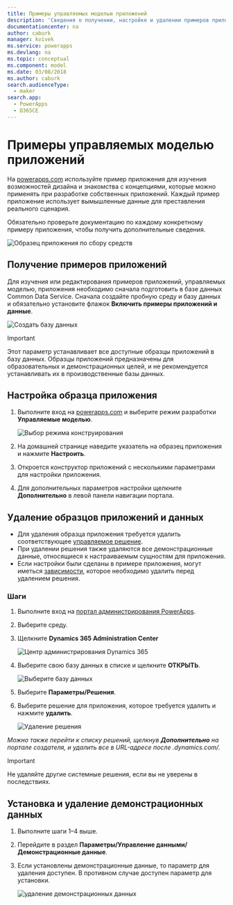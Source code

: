 ```yaml
---
title: Примеры управляемых моделью приложений
description: 'Сведения о получении, настройке и удалении примеров приложений, управляемых моделью.'
documentationcenter: na
author: caburk
manager: kvivek
ms.service: powerapps
ms.devlang: na
ms.topic: conceptual
ms.component: model
ms.date: 03/08/2018
ms.author: caburk
search.audienceType:
  - maker
search.app:
  - PowerApps
  - D365CE
---
```


# <a name="model-driven-sample-apps"></a>Примеры управляемых моделью приложений

На [powerapps.com](https://powerapps.com) используйте пример приложения для изучения возможностей дизайна и знакомства с концепциями, которые можно применять при разработке собственных приложений. Каждый пример приложение использует вымышленные данные для преставления реального сценария. 

Обязательно проверьте документацию по каждому конкретному примеру приложения, чтобы получить дополнительные сведения. 

![Образец приложения по сбору средств](media/overview-model-driven-samples/fundraiser-app1.png)


## <a name="get-sample-apps"></a>Получение примеров приложений

Для изучения или редактирования примеров приложений, управляемых моделью, приложения необходимо сначала подготовить в базе данных Common Data Service. Сначала создайте пробную среду и базу данных и обязательно установите флажок **Включить примеры приложений и данные**.

![Создать базу данных](media/overview-model-driven-samples/create-database1.png)


> [!IMPORTANT]
> Этот параметр устанавливает все доступные образцы приложений в базу данных. Образцы приложений предназначены для образовательных и демонстрационных целей, и не рекомендуется устанавливать их в производственные базы данных. 

## <a name="customize-a-sample-app"></a>Настройка образца приложения

1. Выполните вход на [powerapps.com](https://powerapps.com) и выберите режим разработки **Управляемые моделью**. 

    ![Выбор режима конструирования](media/overview-model-driven-samples/choose-design-mode.png)

2. На домашней странице наведите указатель на образец приложения и нажмите **Настроить**.
3. Откроется конструктор приложений с несколькими параметрами для настройки приложения. 
4. Для дополнительных параметров настройки щелкните **Дополнительно** в левой панели навигации портала.

## <a name="remove-sample-apps-and-data"></a>Удаление образцов приложений и данных 
- Для удаления образца приложения требуется удалить соответствующее [управляемое решение](https://docs.microsoft.com/dynamics365/customer-engagement/developer/uninstall-delete-solution). 
- При удалении решения также удаляются все демонстрационные данные, относящиеся к настраиваемым сущностям для приложения.
- Если настройки были сделаны в примере приложения, могут иметься [зависимости](https://docs.microsoft.com/dynamics365/customer-engagement/developer/dependency-tracking-solution-components), которое необходимо удалить перед удалением решения.

### <a name="steps"></a>Шаги
1. Выполните вход на [портал администрирования PowerApps](https://admin.powerapps.com).

2. Выберите среду.

3. Щелкните **Dynamics 365 Administration Center** 

    ![Центр администрирования Dynamics 365](media/overview-model-driven-samples/admin-center.png)

4. Выберите свою базу данных в списке и щелкните **ОТКРЫТЬ**.

    ![Выберите базу данных](media/overview-model-driven-samples/select-database.png)

5. Выберите **Параметры/Решения**.

6. Выберите решение для приложения, которое требуется удалить и нажмите **удалить**.

    ![Удаление решения](media/overview-model-driven-samples/delete-solution.png)

*Можно также перейти к списку решений, щелкнув **Дополнительно** на портале создателя, и удалить все в URL-адресе после .dynamics.com/.*

> [!IMPORTANT]
> Не удаляйте другие системные решения, если вы не уверены в последствиях.

## <a name="install-or-uninstall-sample-data"></a>Установка и удаление демонстрационных данных
1. Выполните шаги 1–4 выше.
2. Перейдите в раздел **Параметры/Управление данными/Демонстрационные данные**.
3. Если установлены демонстрационные данные, то параметр для удаления доступен. В противном случае доступен параметр для установки. 

    ![удаление демонстрационных данных](media/overview-model-driven-samples/remove-sample-data.png)




